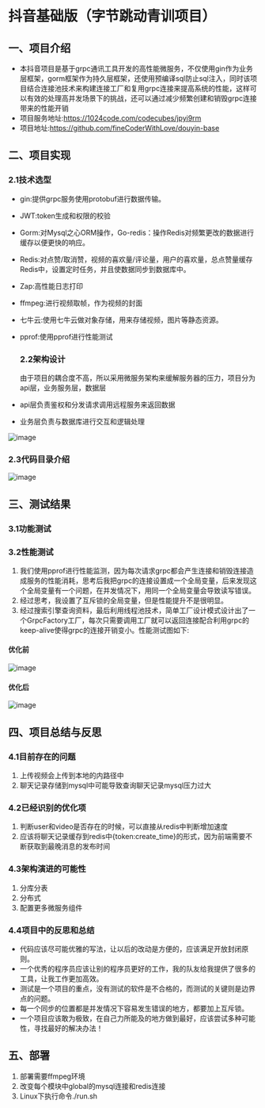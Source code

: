 # 抖音基础版（字节跳动青训项目）
## 一、项目介绍
- 本抖音项目是基于grpc通讯工具开发的高性能微服务，不仅使用gin作为业务层框架，gorm框架作为持久层框架，还使用预编译sql防止sql注入，同时该项目结合连接池技术来构建连接工厂和复用grpc连接来提高系统的性能，这样可以有效的处理高并发场景下的挑战，还可以通过减少频繁创建和销毁grpc连接带来的性能开销
- 项目服务地址:https://1024code.com/codecubes/jpyi9rm 
- 项目地址:https://github.com/fineCoderWithLove/douyin-base

## 二、项目实现
 ###  2.1技术选型
- gin:提供grpc服务使用protobuf进行数据传输。
- JWT:token生成和权限的校验
- Gorm:对Mysql之心ORM操作，Go-redis：操作Redis对频繁更改的数据进行缓存以便更快的响应。
- Redis:对点赞/取消赞，视频的喜欢量/评论量，用户的喜欢量，总点赞量缓存Redis中，设置定时任务，并且使数据同步到数据库中。
- Zap:高性能日志打印
- ffmpeg:进行视频取帧，作为视频的封面
- 七牛云:使用七牛云做对象存储，用来存储视频，图片等静态资源。
- pprof:使用pprof进行性能测试

  ### 2.2架构设计
  由于项目的耦合度不高，所以采用微服务架构来缓解服务器的压力，项目分为api层，业务服务层，数据层
- api层负责鉴权和分发请求调用远程服务来返回数据
- 业务层负责与数据库进行交互和逻辑处理

![image](https://github.com/fineCoderWithLove/douyin-base/assets/122780660/aaee18fe-bfb1-4216-9bdb-a3033c74c116)
  ### 2.3代码目录介绍
  ![image](https://github.com/fineCoderWithLove/douyin-base/assets/122780660/98c481dd-b922-4c96-bf62-926947ce3282)
  ## 三、测试结果
  ### 3.1功能测试
  ### 3.2性能测试
  1. 我们使用pprof进行性能监测，因为每次请求grpc都会产生连接和销毁连接造成服务的性能消耗，思考后我把grpc的连接设置成一个全局变量，后来发现这个全局变量有一个问题，在并发情况下，用同一个全局变量会导致读写错误。
  2. 经过思考，我设置了互斥锁的全局变量，但是性能提升不是很明显。
  3. 经过搜索引擎查询资料，最后利用线程池技术，简单工厂设计模式设计出了一个GrpcFactory工厂，每次只需要调用工厂就可以返回连接配合利用grpc的keep-alive使得grpc的连接开销变小。性能测试图如下:
#### 优化前
![image](https://github.com/fineCoderWithLove/douyin-base/assets/122780660/1adacf86-77dd-4a8b-90b2-69f0fa645102)

#### 优化后
![image](https://github.com/fineCoderWithLove/douyin-base/assets/122780660/746d799e-bbeb-457c-9fd7-6f558e4ef482)

## 四、项目总结与反思
### 4.1目前存在的问题
1. 上传视频会上传到本地的内路径中
2. 聊天记录存储到mysql中可能导致查询聊天记录mysql压力过大
### 4.2已经识别的优化项
1. 判断user和video是否存在的时候，可以直接从redis中判断增加速度
2. 应该将聊天记录缓存到redis中{token:create_time}的形式，因为前端需要不断获取到最晚消息的发布时间
### 4.3架构演进的可能性
1. 分库分表
2. 分布式
3. 配置更多微服务组件
### 4.4项目中的反思和总结
- 代码应该尽可能优雅的写法，让以后的改动是方便的，应该满足开放封闭原则。
- 一个优秀的程序员应该让别的程序员更好的工作，我的队友给我提供了很多的工具，让我工作更加高效。
- 测试是一个项目的重点，没有测试的软件是不合格的，而测试的关键则是边界点的问题。
- 每一个同步的位置都是并发情况下容易发生错误的地方，都要加上互斥锁。
- 一个项目应该敢为极致，在自己力所能及的地方做到最好，应该尝试多种可能性，寻找最好的解决办法！

## 五、部署
1. 部署需要ffmpeg环境
2. 改变每个模块中global的mysql连接和redis连接
3. Linux下执行命令./run.sh
